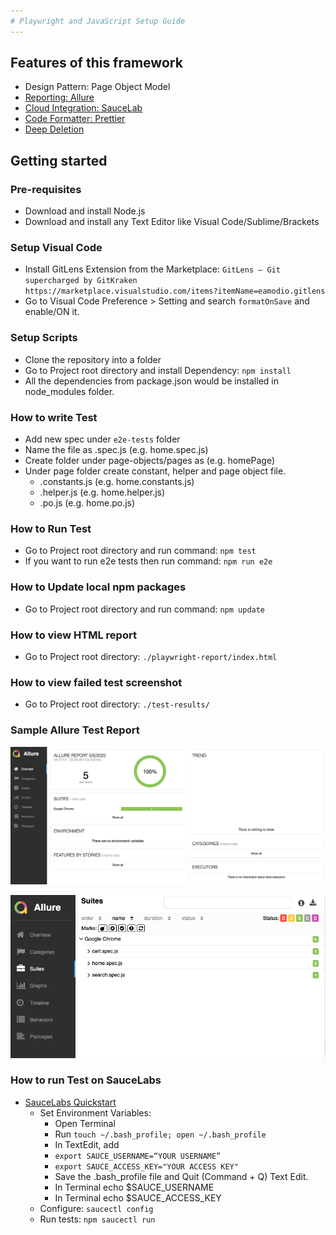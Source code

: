 ```yaml
---
# Playwright and JavaScript Setup Guide
---
```


## Features of this framework
* Design Pattern: Page Object Model
* [Reporting: Allure](https://www.npmjs.com/package/allure-playwright)
* [Cloud Integration: SauceLab](https://saucelabs.com/)
* [Code Formatter: Prettier](https://prettier.io/)
* [Deep Deletion](https://www.npmjs.com/package/rimraf)

## Getting started

### Pre-requisites
* Download and install Node.js
* Download and install any Text Editor like Visual Code/Sublime/Brackets

### Setup Visual Code
* Install GitLens Extension from the Marketplace: `GitLens — Git supercharged by GitKraken https://marketplace.visualstudio.com/items?itemName=eamodio.gitlens`
* Go to Visual Code Preference > Setting and search `formatOnSave` and enable/ON it.

### Setup Scripts 
* Clone the repository into a folder
* Go to Project root directory and install Dependency: `npm install`
* All the dependencies from package.json would be installed in node_modules folder.

### How to write Test
* Add new spec under `e2e-tests` folder
* Name the file as <testname>.spec.js (e.g. home.spec.js)
* Create folder under page-objects/pages as <page-name> (e.g. homePage)
* Under page folder create constant, helper and page object file.
    * <page-name>.constants.js (e.g. home.constants.js)
    * <page-name>.helper.js (e.g. home.helper.js)
    * <page-name>.po.js (e.g. home.po.js)

### How to Run Test
* Go to Project root directory and run command: `npm test`
* If you want to run e2e tests then run command: `npm run e2e`

### How to Update local npm packages
* Go to Project root directory and run command: `npm update`

### How to view HTML report
* Go to Project root directory: `./playwright-report/index.html`

### How to view failed test screenshot
* Go to Project root directory: `./test-results/`

### Sample Allure Test Report
![Playwright and JavaScript Test Report](./assets/test-report.png?raw=true "Playwright and JavaScript Test Report")

![Playwright and JavaScript Test Report Expanded View](./assets/test-report-expanded-view.png?raw=true "Playwright and JavaScript Test Report Expanded View")


### How to run Test on SauceLabs
* [SauceLabs Quickstart](https://docs.saucelabs.com/web-apps/automated-testing/playwright/quickstart/)
    * Set Environment Variables:
        * Open Terminal
        * Run `touch ~/.bash_profile; open ~/.bash_profile`
        * In TextEdit, add
        * `export SAUCE_USERNAME=“YOUR USERNAME”`
        * `export SAUCE_ACCESS_KEY="YOUR ACCESS KEY"`
        * Save the .bash_profile file and Quit (Command + Q) Text Edit.
        * In Terminal echo $SAUCE_USERNAME
        * In Terminal echo $SAUCE_ACCESS_KEY
    * Configure:
    `saucectl config` 
    * Run tests: `npm saucectl run`
